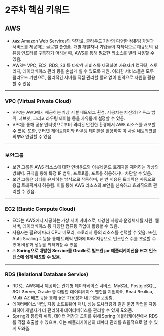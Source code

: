 # 2주차 핵심 키워드

## AWS
- **`AWS`**: Amazon Web Services의 약자로, 클라우드 기반의 다양한 컴퓨팅 자원과 서비스를 제공하는 글로벌 플랫폼. 개별 개발자나 기업들이 자체적으로 대규모의 컴퓨팅 인프라를 구축하기 어려울 때, AWS를 통해 필요한 리소스를 빌려 사용할 수 있음.
- AWS는 VPC, EC2, RDS, S3 등 다양한 서비스를 제공하여 사용자가 컴퓨팅, 스토리지, 데이터베이스 관리 등을 손쉽게 할 수 있도록 지원. 이러한 서비스들은 모두 클라우드 기반으로, 물리적인 서버를 직접 관리할 필요 없이 원격으로 자원을 활용할 수 있음.

---

### VPC (Virtual Private Cloud)

- VPC는 AWS에서 제공하는 가상 사설 네트워크 환경. 사용자는 자신의 IP 주소 범위, 서브넷, 그리고 라우팅 테이블 등을 자유롭게 설정할 수 있음.
- VPC를 통해 공용 인터넷으로부터 격리된 안전한 환경에서 AWS 리소스를 배포할 수 있음. 또한, 인터넷 게이트웨이와 라우팅 테이블을 활용하여 이 사설 네트워크를 외부와 연결할 수 있음.

---

### 보안그룹

- 보안 그룹은 AWS 리소스에 대한 인바운드와 아웃바운드 트래픽을 제어하는 가상의 방화벽. 규칙을 통해 특정 IP 범위, 프로토콜, 포트를 허용하거나 차단할 수 있음.
- 보안 그룹은 상태를 유지하는 방식으로 작동하며, 한 번 허용된 트래픽은 자동으로 응답 트래픽까지 허용됨. 이를 통해 AWS 리소스의 보안을 신속하고 효과적으로 관리할 수 있음.

---

### EC2 (Elastic Compute Cloud)

- EC2는 AWS에서 제공하는 가상 서버 서비스로, 다양한 사양과 운영체제를 지원. 웹 서버, 데이터베이스 등 다양한 컴퓨팅 작업에 활용할 수 있음.
- 사용자는 필요에 따라 CPU, 메모리, 스토리지 등의 리소스를 선택할 수 있음. 또한, Auto Scaling 기능을 통해 트래픽 변화에 따라 자동으로 인스턴스 수를 조절할 수 있어 비용과 성능을 최적화할 수 있음.
- 🔥 **Spring으로 개발한 Service를 Gradle로 빌드한 jar 애플리케이션을 EC2 인스턴스에 쉽게 배포할 수 있음.**

---

### RDS (Relational Database Service)

- RDS는 AWS에서 제공하는 관계형 데이터베이스 서비스. MySQL, PostgreSQL, SQL Server, Oracle 등 다양한 데이터베이스 엔진을 지원하며, Read Replica, Multi-AZ 배포 등을 통해 높은 가용성과 내구성을 보장함.
- 데이터베이스 백업, 자동 소프트웨어 패치, 성능 모니터링과 같은 운영 작업을 자동화하여 개발자가 더 편리하게 데이터베이스를 관리할 수 있게 도와줌.
- Spring과 통합이 쉬워, 데이터 저장과 조회를 위해 Spring 애플리케이션에서 RDS를 직접 호출할 수 있으며, 이는 애플리케이션의 데이터 관리를 효율적으로 할 수 있게 도와줌.

